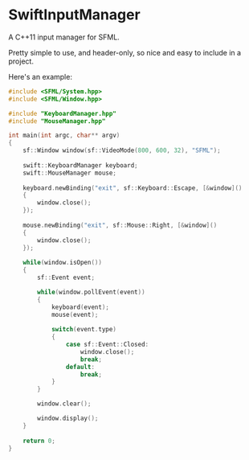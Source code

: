 SwiftInputManager
=================

A C++11 input manager for SFML.

Pretty simple to use, and header-only, so nice and easy to include in a project.

Here's an example:
```c++
#include <SFML/System.hpp>
#include <SFML/Window.hpp>

#include "KeyboardManager.hpp"
#include "MouseManager.hpp"

int main(int argc, char** argv)
{
    sf::Window window(sf::VideoMode(800, 600, 32), "SFML");
    
    swift::KeyboardManager keyboard;
    swift::MouseManager mouse;
    
    keyboard.newBinding("exit", sf::Keyboard::Escape, [&window]()
	{
		window.close();
	});
	
	mouse.newBinding("exit", sf::Mouse::Right, [&window]()
	{
	    window.close();
	});
	
	while(window.isOpen())
	{
		sf::Event event;

		while(window.pollEvent(event))
		{
			keyboard(event);
			mouse(event);
			
			switch(event.type)
			{
				case sf::Event::Closed:
					window.close();
					break;
				default:
					break;
			}
		}

		window.clear();

		window.display();
	}
	
	return 0;
}
```


